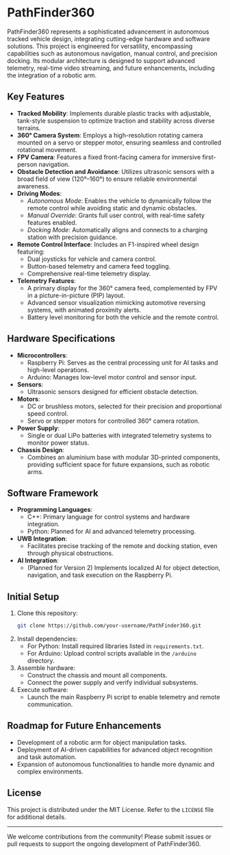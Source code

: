 # PathFinder360

PathFinder360 represents a sophisticated advancement in autonomous tracked vehicle design, integrating cutting-edge hardware and software solutions. This project is engineered for versatility, encompassing capabilities such as autonomous navigation, manual control, and precision docking. Its modular architecture is designed to support advanced telemetry, real-time video streaming, and future enhancements, including the integration of a robotic arm.

## Key Features
- **Tracked Mobility**: Implements durable plastic tracks with adjustable, tank-style suspension to optimize traction and stability across diverse terrains.
- **360° Camera System**: Employs a high-resolution rotating camera mounted on a servo or stepper motor, ensuring seamless and controlled rotational movement.
- **FPV Camera**: Features a fixed front-facing camera for immersive first-person navigation.
- **Obstacle Detection and Avoidance**: Utilizes ultrasonic sensors with a broad field of view (120°–160°) to ensure reliable environmental awareness.
- **Driving Modes**:
  - *Autonomous Mode*: Enables the vehicle to dynamically follow the remote control while avoiding static and dynamic obstacles.
  - *Manual Override*: Grants full user control, with real-time safety features enabled.
  - *Docking Mode*: Automatically aligns and connects to a charging station with precision guidance.
- **Remote Control Interface**: Includes an F1-inspired wheel design featuring:
  - Dual joysticks for vehicle and camera control.
  - Button-based telemetry and camera feed toggling.
  - Comprehensive real-time telemetry display.
- **Telemetry Features**:
  - A primary display for the 360° camera feed, complemented by FPV in a picture-in-picture (PIP) layout.
  - Advanced sensor visualization mimicking automotive reversing systems, with animated proximity alerts.
  - Battery level monitoring for both the vehicle and the remote control.

## Hardware Specifications
- **Microcontrollers**:
  - Raspberry Pi: Serves as the central processing unit for AI tasks and high-level operations.
  - Arduino: Manages low-level motor control and sensor input.
- **Sensors**:
  - Ultrasonic sensors designed for efficient obstacle detection.
- **Motors**:
  - DC or brushless motors, selected for their precision and proportional speed control.
  - Servo or stepper motors for controlled 360° camera rotation.
- **Power Supply**:
  - Single or dual LiPo batteries with integrated telemetry systems to monitor power status.
- **Chassis Design**:
  - Combines an aluminium base with modular 3D-printed components, providing sufficient space for future expansions, such as robotic arms.

## Software Framework
- **Programming Languages**:
  - C++: Primary language for control systems and hardware integration.
  - Python: Planned for AI and advanced telemetry processing.
- **UWB Integration**:
  - Facilitates precise tracking of the remote and docking station, even through physical obstructions.
- **AI Integration**:
  - (Planned for Version 2) Implements localized AI for object detection, navigation, and task execution on the Raspberry Pi.

## Initial Setup
1. Clone this repository:
   ```bash
   git clone https://github.com/your-username/PathFinder360.git
   ```
2. Install dependencies:
   - For Python: Install required libraries listed in `requirements.txt`.
   - For Arduino: Upload control scripts available in the `/arduino` directory.
3. Assemble hardware:
   - Construct the chassis and mount all components.
   - Connect the power supply and verify individual subsystems.
4. Execute software:
   - Launch the main Raspberry Pi script to enable telemetry and remote communication.

## Roadmap for Future Enhancements
- Development of a robotic arm for object manipulation tasks.
- Deployment of AI-driven capabilities for advanced object recognition and task automation.
- Expansion of autonomous functionalities to handle more dynamic and complex environments.

## License
This project is distributed under the MIT License. Refer to the `LICENSE` file for additional details.

---
We welcome contributions from the community! Please submit issues or pull requests to support the ongoing development of PathFinder360.


